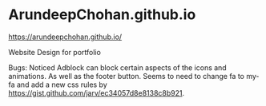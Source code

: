 # ArundeepChohan.github.io
https://arundeepchohan.github.io/

Website Design for portfolio

Bugs: Noticed Adblock can block certain aspects of the icons and animations. As well as the footer button.
Seems to need to change fa to my-fa and add a new css rules by https://gist.github.com/jarv/ec34057d8e8138c8b921.
